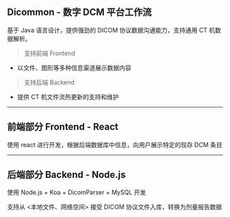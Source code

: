 ## Dicommon - 数字 DCM 平台工作流

基于 Java 语言设计，提供强劲的 DICOM 协议数据沟通能力，支持通用 CT 机数据解析。

> 支持前端 Frontend

- 以文件、图形等多种信息渠道展示数据内容

> 支持后端 Backend

- 提供 CT 机文件流热更新的支持和维护

---

## 前端部分 Frontend - React

使用 react 进行开发，根据后端数据库中信息，向用户展示特定的现存 DCM 条目

---

## 后端部分 Backend - Node.js

使用 Node.js + Koa + DicomParser + MySQL 开发

支持从 <本地文件、网络空间> 接受 DICOM 协议文件入库，转换为剂量报告数据
